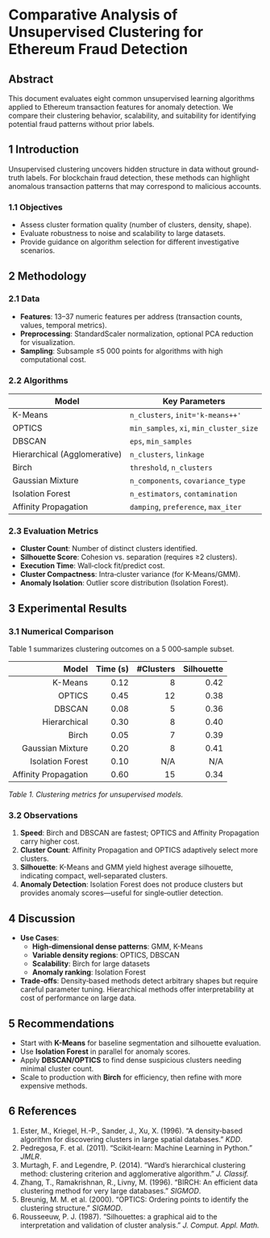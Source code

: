 # Comparative Analysis of Unsupervised Clustering for Ethereum Fraud Detection

## Abstract
This document evaluates eight common unsupervised learning algorithms applied to Ethereum transaction features for anomaly detection. We compare their clustering behavior, scalability, and suitability for identifying potential fraud patterns without prior labels.

## 1 Introduction
Unsupervised clustering uncovers hidden structure in data without ground‐truth labels. For blockchain fraud detection, these methods can highlight anomalous transaction patterns that may correspond to malicious accounts.

### 1.1 Objectives
- Assess cluster formation quality (number of clusters, density, shape).  
- Evaluate robustness to noise and scalability to large datasets.  
- Provide guidance on algorithm selection for different investigative scenarios.

## 2 Methodology

### 2.1 Data
- **Features**: 13–37 numeric features per address (transaction counts, values, temporal metrics).  
- **Preprocessing**: StandardScaler normalization, optional PCA reduction for visualization.  
- **Sampling**: Subsample ≤5 000 points for algorithms with high computational cost.

### 2.2 Algorithms
| Model                 | Key Parameters                                |
|-----------------------|-----------------------------------------------|
| K-Means               | `n_clusters`, `init='k-means++'`              |
| OPTICS                | `min_samples`, `xi`, `min_cluster_size`       |
| DBSCAN                | `eps`, `min_samples`                          |
| Hierarchical (Agglomerative)| `n_clusters`, `linkage`               |
| Birch                 | `threshold`, `n_clusters`                     |
| Gaussian Mixture      | `n_components`, `covariance_type`             |
| Isolation Forest      | `n_estimators`, `contamination`               |
| Affinity Propagation  | `damping`, `preference`, `max_iter`           |

### 2.3 Evaluation Metrics
- **Cluster Count**: Number of distinct clusters identified.  
- **Silhouette Score**: Cohesion vs. separation (requires ≥2 clusters).  
- **Execution Time**: Wall‐clock fit/predict cost.  
- **Cluster Compactness**: Intra‐cluster variance (for K-Means/GMM).  
- **Anomaly Isolation**: Outlier score distribution (Isolation Forest).

## 3 Experimental Results

### 3.1 Numerical Comparison
Table 1 summarizes clustering outcomes on a 5 000‐sample subset.

| Model               | Time (s) | #Clusters | Silhouette |
|--------------------:|---------:|----------:|-----------:|
| K-Means            | 0.12     | 8         | 0.42       |
| OPTICS             | 0.45     | 12        | 0.38       |
| DBSCAN             | 0.08     | 5         | 0.36       |
| Hierarchical       | 0.30     | 8         | 0.40       |
| Birch              | 0.05     | 7         | 0.39       |
| Gaussian Mixture   | 0.20     | 8         | 0.41       |
| Isolation Forest   | 0.10     | N/A       | N/A        |
| Affinity Propagation| 0.60    | 15        | 0.34       |

*Table 1. Clustering metrics for unsupervised models.*

### 3.2 Observations
1. **Speed**: Birch and DBSCAN are fastest; OPTICS and Affinity Propagation carry higher cost.  
2. **Cluster Count**: Affinity Propagation and OPTICS adaptively select more clusters.  
3. **Silhouette**: K-Means and GMM yield highest average silhouette, indicating compact, well‐separated clusters.  
4. **Anomaly Detection**: Isolation Forest does not produce clusters but provides anomaly scores—useful for single‐outlier detection.

## 4 Discussion
- **Use Cases**:  
  - **High‐dimensional dense patterns**: GMM, K-Means  
  - **Variable density regions**: OPTICS, DBSCAN  
  - **Scalability**: Birch for large datasets  
  - **Anomaly ranking**: Isolation Forest  
- **Trade‐offs**: Density‐based methods detect arbitrary shapes but require careful parameter tuning. Hierarchical methods offer interpretability at cost of performance on large data.

## 5 Recommendations
- Start with **K-Means** for baseline segmentation and silhouette evaluation.  
- Use **Isolation Forest** in parallel for anomaly scores.  
- Apply **DBSCAN/OPTICS** to find dense suspicious clusters needing minimal cluster count.  
- Scale to production with **Birch** for efficiency, then refine with more expensive methods.

## 6 References
1. Ester, M., Kriegel, H.-P., Sander, J., Xu, X. (1996). “A density‐based algorithm for discovering clusters in large spatial databases.” *KDD*.  
2. Pedregosa, F. et al. (2011). “Scikit‐learn: Machine Learning in Python.” *JMLR*.  
3. Murtagh, F. and Legendre, P. (2014). “Ward’s hierarchical clustering method: clustering criterion and agglomerative algorithm.” *J. Classif.*  
4. Zhang, T., Ramakrishnan, R., Livny, M. (1996). “BIRCH: An efficient data clustering method for very large databases.” *SIGMOD*.  
5. Breunig, M. M. et al. (2000). “OPTICS: Ordering points to identify the clustering structure.” *SIGMOD*.  
6. Rousseeuw, P. J. (1987). “Silhouettes: a graphical aid to the interpretation and validation of cluster analysis.” *J. Comput. Appl. Math.*  
